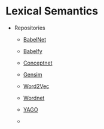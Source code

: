 # Lexical Semantics

- Repositories

    - [BabelNet](https://babelnet.org/)

    - [Babelfy](http://babelfy.org/)

    - [Conceptnet](http://conceptnet.io/)
    
    - [Gensim]()

    - [Word2Vec]()

    - [Wordnet](https://wordnet.princeton.edu/)

    - [YAGO](https://old.datahub.io/dataset/yago)

    - []()

    